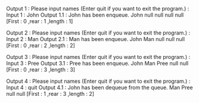Output 1 : 
Please input names (Enter quit if you want to exit the program.)  :
Input  1 : 
John
Output 1.1 :
John has been enqueue.
John null null null null [First : 0 ,rear : 1 ,length : 1]

Output 2 : 
Please input names (Enter quit if you want to exit the program.)  : 
Input  2 : 
Man
Output 2.1 : 
Man has been enqueue.
John Man null null null [First : 0 ,rear : 2 ,length : 2]

Output 3 : 
Please input names (Enter quit if you want to exit the program.)  :
Input  3 :
Pree
Output 3.1 : 
Pree has been enqueue.
John Man Pree null null [First : 0 ,rear : 3 ,length : 3]

Output 4 : 
Please input names (Enter quit if you want to exit the program.)  :
Input  4 : 
quit
Output 4.1 : 
John has been dequeue from the queue.
Man Pree null null [First : 1 ,rear : 3 ,length : 2]
